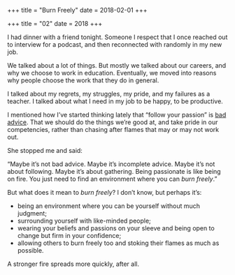 +++
title = "Burn Freely"
date = 2018-02-01
+++

+++
title = "02"
date = 2018
+++

I had dinner with a friend tonight. Someone I respect that I once reached out to interview for a podcast, and then reconnected with randomly in my new job. 

We talked about a lot of things. But mostly we talked about our careers, and why we choose to work in education. Eventually, we moved into reasons why people choose the work that they do in general.

I talked about my regrets, my struggles, my pride, and my failures as a teacher. I talked about what I need in my job to be happy, to be productive.

I mentioned how I’ve started thinking lately that “follow your passion” is [bad advice][1]. That we should do the things we’re good at, and take pride in our competencies, rather than chasing after flames that may or may not work out.

She stopped me and said: 

“Maybe it’s not bad advice. Maybe it’s incomplete advice. Maybe it’s not about following. Maybe it’s about gathering. Being passionate is like being on fire. You just need to find an environment where you can _burn freely_.”

But what does it mean to _burn freely_? I don’t know, but perhaps it’s:

  * being an environment where you can be yourself without much judgment;
  * surrounding yourself with like-minded people;
  * wearing your beliefs and passions on your sleeve and being open to change but firm in your confidence;
  * allowing others to burn freely too and stoking their flames as much as possible. 

A stronger fire spreads more quickly, after all.

 [1]: (https://www.amazon.com/Good-They-Cant-Ignore-You-ebook/dp/B0076DDBJ6/ref=sr_1_4?s=digital-text&ie=UTF8&qid=1517456263&sr=1-4&keywords=cal+newport)